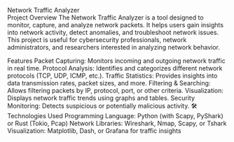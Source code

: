  
Network Traffic Analyzer
<br>
Project Overview
The Network Traffic Analyzer is a tool designed to monitor, capture, and analyze network packets. It helps users gain insights into network activity, detect anomalies, and troubleshoot network issues. This project is useful for cybersecurity professionals, network administrators, and researchers interested in analyzing network behavior.

Features
Packet Capturing: Monitors incoming and outgoing network traffic in real time.
Protocol Analysis: Identifies and categorizes different network protocols (TCP, UDP, ICMP, etc.).
Traffic Statistics: Provides insights into data transmission rates, packet sizes, and more.
Filtering & Searching: Allows filtering packets by IP, protocol, port, or other criteria.
Visualization: Displays network traffic trends using graphs and tables.
Security Monitoring: Detects suspicious or potentially malicious activity.
🛠️ Technologies Used
Programming Language: Python (with Scapy, PyShark) or Rust (Tokio, Pcap)
Network Libraries: Wireshark, Nmap, Scapy, or Tshark
Visualization: Matplotlib, Dash, or Grafana for traffic insights
